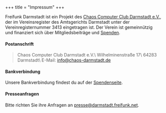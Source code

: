 +++
title = "Impressum"
+++

Freifunk Darmstadt ist ein Projekt des [Chaos Computer Club Darmstadt e.V.](https://www.chaos-darmstadt.de), der im Vereinsregister des Amtsgerichts Darmstadt unter der Vereinregisternummer 3413 eingetragen ist. Der Verein ist gemeinnützig und finanziert sich über Mitgliedsbeiträge und [Spenden](/mitmachen/spenden/).

#### Postanschrift
> Chaos Computer Club Darmstadt e.V.\\
> Wilhelminenstraße 17\\
> 64283 Darmstadt\\
> E-Mail: info@chaos-darmstadt.de

#### Bankverbindung
Unsere Bankverbindung findest du auf der [Spendenseite](/mitmachen/spenden/).

#### Presseanfragen
Bitte richten Sie ihre Anfragen an [presse@darmstadt.freifunk.net](mailto:presse@darmstadt.freifunk.net).

